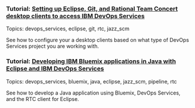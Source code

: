 ### Tutorial: [Setting up Eclipse, Git, and Rational Team Concert desktop clients to access IBM DevOps Services](/tutorials/clients)  
Topics: devops_services, eclipse, git, rtc, jazz_scm

See how to configure your a desktop clients based on what type of DevOps Services project you are working with. 


### Tutorial: [Developing IBM Bluemix applications in Java with Eclipse and IBM DevOps Services](/tutorials/jazzrtc)  
Topics: devops_services, bluemix, java, eclipse, jazz_scm, pipeline, rtc

See how to develop a Java application using Bluemix, DevOps Services, and the RTC client for Eclipse.